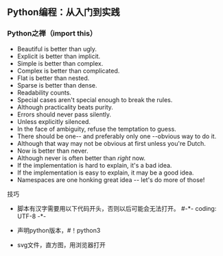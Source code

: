 ## Python编程：从入门到实践

### Python之禅（import this）

- Beautiful is better than ugly.
- Explicit is better than implicit.
- Simple is better than complex.
- Complex is better than complicated.
- Flat is better than nested.
- Sparse is better than dense.
- Readability counts.
- Special cases aren't special enough to break the rules.
- Although practicality beats purity.
- Errors should never pass silently.
- Unless explicitly silenced.
- In the face of ambiguity, refuse the temptation to guess.
- There should be one-- and preferably only one --obvious way to do it.
- Although that way may not be obvious at first unless you're Dutch.
- Now is better than never.
- Although never is often better than *right* now.
- If the implementation is hard to explain, it's a bad idea.
- If the implementation is easy to explain, it may be a good idea.
- Namespaces are one honking great idea -- let's do more of those!

技巧
- 脚本有汉字需要用以下代码开头，否则以后可能会无法打开。   #-\*-           coding: UTF-8 -\*-

- 声明python版本，#！python3

- svg文件，直方图，用浏览器打开

